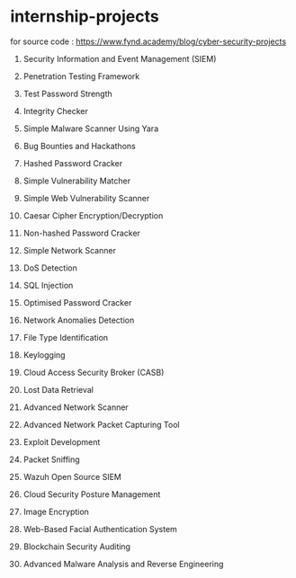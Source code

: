 # internship-projects
for source code : https://www.fynd.academy/blog/cyber-security-projects
1. Security Information and Event Management (SIEM)

2. Penetration Testing Framework

3. Test Password Strength

4. Integrity Checker

5. Simple Malware Scanner Using Yara

6. Bug Bounties and Hackathons

7. Hashed Password Cracker

8. Simple Vulnerability Matcher

9. Simple Web Vulnerability Scanner

10. Caesar Cipher Encryption/Decryption

11. Non-hashed Password Cracker

12. Simple Network Scanner

13. DoS Detection

14. SQL Injection

15. Optimised Password Cracker

16. Network Anomalies Detection

17. File Type Identification

18. Keylogging

19. Cloud Access Security Broker (CASB)

20. Lost Data Retrieval

21. Advanced Network Scanner

22. Advanced Network Packet Capturing Tool

23. Exploit Development

24. Packet Sniffing

25. Wazuh Open Source SIEM

26. Cloud Security Posture Management

27. Image Encryption

28. Web-Based Facial Authentication System

29. Blockchain Security Auditing

30. Advanced Malware Analysis and Reverse Engineering
